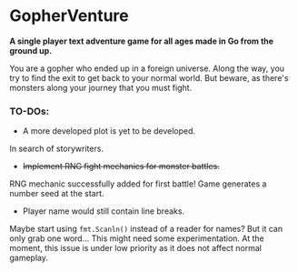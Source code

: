 # GopherVenture
__A single player text adventure game for all ages
made in Go from the ground up.__

You are a gopher who ended up in a foreign universe.
Along the way, you try to find the exit to get back to
your normal world. But beware, as there's monsters along
your journey that you must fight.

### TO-DOs:
* A more developed plot is yet to be developed.

In search of storywriters.

* ~~Implement RNG fight mechanics for monster battles.~~

RNG mechanic successfully added for first battle! Game
generates a number seed at the start.

* Player name would still contain line breaks.

Maybe start using `fmt.Scanln()` instead of a reader for
names? But it can only grab one word... This might need
some experimentation. At the moment, this issue is under
low priority as it does not affect normal gameplay.
